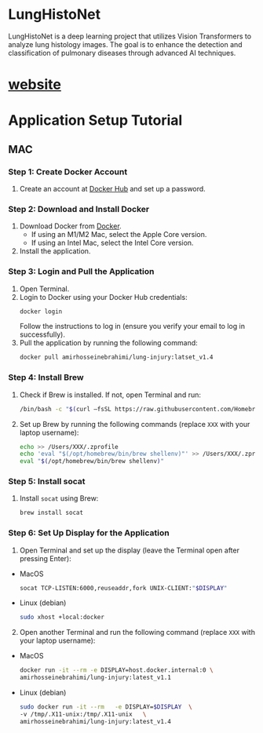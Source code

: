 # LungHistoNet
LungHistoNet is a deep learning project that utilizes Vision Transformers to analyze lung histology images. The goal is to enhance the detection and classification of pulmonary diseases through advanced AI techniques.


# [website](https://lunginsight.ai/)


# Application Setup Tutorial

## MAC

### Step 1: Create Docker Account
1. Create an account at [Docker Hub](https://hub.docker.com/) and set up a password.

### Step 2: Download and Install Docker
1. Download Docker from [Docker](https://www.docker.com/).
   - If using an M1/M2 Mac, select the Apple Core version.
   - If using an Intel Mac, select the Intel Core version.
2. Install the application.

### Step 3: Login and Pull the Application
1. Open Terminal.
2. Login to Docker using your Docker Hub credentials:
   ```bash
   docker login
   ```
   Follow the instructions to log in (ensure you verify your email to log in successfully).
3. Pull the application by running the following command:
   ```bash
   docker pull amirhosseinebrahimi/lung-injury:latset_v1.4
   ```

### Step 4: Install Brew
1. Check if Brew is installed. If not, open Terminal and run:
   ```bash
   /bin/bash -c "$(curl –fsSL https://raw.githubusercontent.com/Homebrew/install/HEAD/install.sh)"
   ```
2. Set up Brew by running the following commands (replace `XXX` with your laptop username):
   ```bash
   echo >> /Users/XXX/.zprofile
   echo 'eval "$(/opt/homebrew/bin/brew shellenv)"' >> /Users/XXX/.zprofile
   eval "$(/opt/homebrew/bin/brew shellenv)"
   ```

### Step 5: Install socat
1. Install `socat` using Brew:
   ```bash
   brew install socat
   ```


### Step 6: Set Up Display for the Application
1. Open Terminal and set up the display (leave the Terminal open after pressing Enter):
   
-  MacOS
   ```bash
   socat TCP-LISTEN:6000,reuseaddr,fork UNIX-CLIENT:"$DISPLAY"
   ```
-  Linux (debian)
   ```bash
   sudo xhost +local:docker
   ````
2. Open another Terminal and run the following command (replace `XXX` with your laptop username):
   
- MacOS

   ```bash
   docker run -it --rm -e DISPLAY=host.docker.internal:0 \
   amirhosseinebrahimi/lung-injury:latest_v1.1
   ```
-  Linux (debian)
   ```BASH
   sudo docker run -it --rm   -e DISPLAY=$DISPLAY  \
   -v /tmp/.X11-unix:/tmp/.X11-unix   \
   amirhosseinebrahimi/lung-injury:latest_v1.4

   ```
   
